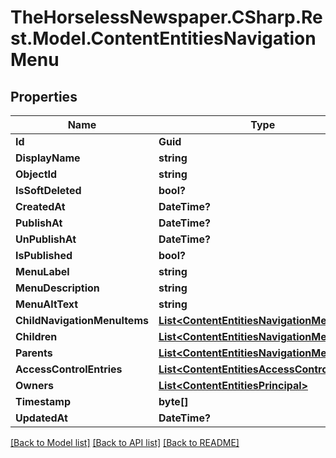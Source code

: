 # TheHorselessNewspaper.CSharp.Rest.Model.ContentEntitiesNavigationMenu

## Properties

Name | Type | Description | Notes
------------ | ------------- | ------------- | -------------
**Id** | **Guid** |  | [optional] 
**DisplayName** | **string** |  | [optional] 
**ObjectId** | **string** |  | [optional] 
**IsSoftDeleted** | **bool?** |  | [optional] 
**CreatedAt** | **DateTime?** |  | [optional] 
**PublishAt** | **DateTime?** |  | [optional] 
**UnPublishAt** | **DateTime?** |  | [optional] 
**IsPublished** | **bool?** |  | [optional] 
**MenuLabel** | **string** |  | [optional] 
**MenuDescription** | **string** |  | [optional] 
**MenuAltText** | **string** |  | [optional] 
**ChildNavigationMenuItems** | [**List&lt;ContentEntitiesNavigationMenuItem&gt;**](ContentEntitiesNavigationMenuItem.md) |  | [optional] 
**Children** | [**List&lt;ContentEntitiesNavigationMenu&gt;**](ContentEntitiesNavigationMenu.md) |  | [optional] 
**Parents** | [**List&lt;ContentEntitiesNavigationMenu&gt;**](ContentEntitiesNavigationMenu.md) |  | [optional] 
**AccessControlEntries** | [**List&lt;ContentEntitiesAccessControlEntry&gt;**](ContentEntitiesAccessControlEntry.md) |  | [optional] 
**Owners** | [**List&lt;ContentEntitiesPrincipal&gt;**](ContentEntitiesPrincipal.md) |  | [optional] 
**Timestamp** | **byte[]** |  | [optional] 
**UpdatedAt** | **DateTime?** |  | [optional] 

[[Back to Model list]](../README.md#documentation-for-models) [[Back to API list]](../README.md#documentation-for-api-endpoints) [[Back to README]](../README.md)

